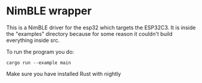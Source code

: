 # NimBLE wrapper
This is a NimBLE driver for the esp32 which targets the ESP32C3. It is inside the "examples" directory because for some reason it couldn't build everything inside src.

To run the program you do:
```
cargo run --example main
```

Make sure you have installed Rust with nightly
